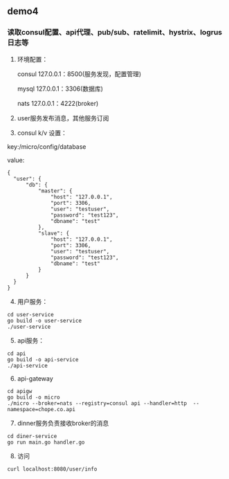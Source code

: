 ## demo4
### 读取consul配置、api代理、pub/sub、ratelimit、hystrix、logrus日志等
1. 环境配置：

	consul 127.0.0.1：8500(服务发现，配置管理)

 	mysql 127.0.0.1：3306(数据库)

	nats 127.0.0.1：4222(broker)

2. user服务发布消息，其他服务订阅

3. consul k/v 设置：

  key:/micro/config/database

  value:
  ```
{
    "user": {
        "db": {
            "master": {
                "host": "127.0.0.1",
                "port": 3306,
                "user": "testuser",
                "password": "test123",
                "dbname": "test"
            },
            "slave": {
                "host": "127.0.0.1",
                "port": 3306,
                "user": "testuser",
                "password": "test123",
                "dbname": "test"
            }
        }
    }
}
```
4. 用户服务：

```
cd user-service
go build -o user-service
./user-service
```

5. api服务：
```
cd api
go build -o api-service
./api-service
```

6. api-gateway
```
cd apigw
go build -o micro
./micro --broker=nats --registry=consul api --handler=http  --namespace=chope.co.api
```

7. dinner服务负责接收broker的消息
```
cd diner-service
go run main.go handler.go
```

8. 访问
```
curl localhost:8080/user/info
```
